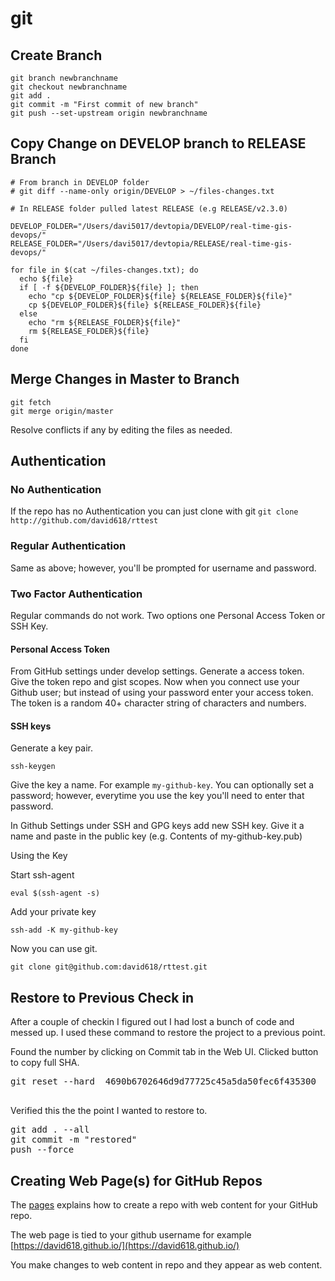 # git

## Create Branch

```
git branch newbranchname
git checkout newbranchname
git add .
git commit -m "First commit of new branch"
git push --set-upstream origin newbranchname
```

## Copy Change on DEVELOP branch to RELEASE Branch

```
# From branch in DEVELOP folder
# git diff --name-only origin/DEVELOP > ~/files-changes.txt

# In RELEASE folder pulled latest RELEASE (e.g RELEASE/v2.3.0)

DEVELOP_FOLDER="/Users/davi5017/devtopia/DEVELOP/real-time-gis-devops/"
RELEASE_FOLDER="/Users/davi5017/devtopia/RELEASE/real-time-gis-devops/"

for file in $(cat ~/files-changes.txt); do 
  echo ${file}
  if [ -f ${DEVELOP_FOLDER}${file} ]; then 
    echo "cp ${DEVELOP_FOLDER}${file} ${RELEASE_FOLDER}${file}"
    cp ${DEVELOP_FOLDER}${file} ${RELEASE_FOLDER}${file}
  else
    echo "rm ${RELEASE_FOLDER}${file}"
    rm ${RELEASE_FOLDER}${file}
  fi
done
```


## Merge Changes in Master to Branch

```
git fetch
git merge origin/master
```

Resolve conflicts if any by editing the files as needed. 


## Authentication

### No Authentication

If the repo has no Authentication you can just clone with git ```git clone http://github.com/david618/rttest```

### Regular Authentication 

Same as above; however, you'll be prompted for username and password.

### Two Factor Authentication

Regular commands do not work.  Two options one Personal Access Token or SSH Key.

#### Personal Access Token

From GitHub settings under develop settings.  Generate a access token.  Give the token repo and gist scopes. Now when you connect use your Github user; but instead of using your password enter your access token.  The token is a random 40+ character string of characters and numbers. 

#### SSH keys

Generate a key pair.

```
ssh-keygen
``` 

Give the key a name.  For example ```my-github-key```.  You can optionally set a password; however, everytime you use the key you'll need to enter that password.  

In Github Settings under SSH and GPG keys add new SSH key.  Give it a name and paste in the public key (e.g. Contents of my-github-key.pub)

Using the Key

Start ssh-agent

```
eval $(ssh-agent -s)
```

Add your private key

```
ssh-add -K my-github-key
```

Now you can use git.

```
git clone git@github.com:david618/rttest.git
```


## Restore to Previous Check in

After a couple of checkin I figured out I had lost a bunch of code and messed up.  I used these command to restore the project to a previous point.

Found the number by clicking on Commit tab in the Web UI.  Clicked button to copy full SHA.

<pre>
git reset --hard  4690b6702646d9d77725c45a5da50fec6f435300

</pre>

Verified this the the point I wanted to restore to.

<pre>
git add . --all
git commit -m "restored"
push --force
</pre>


## Creating Web Page(s) for GitHub Repos

The [pages](https://pages.github.com/) explains how to create a repo with web content for your GitHub repo.

The web page is tied to your github username for example [https://david618.github.io/](https://david618.github.io/)

You make changes to web content in repo and they appear as web content. 
